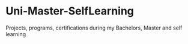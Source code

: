 # Uni-Master-SelfLearning
Projects, programs, certifications during my Bachelors, Master and self learning


